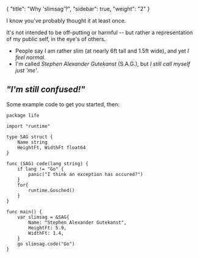 {
    "title": "Why 'slimsag'?",
    "sidebar": true,
    "weight": "2"
}

I know you've probably thought it at least once.

It's not intended to be off-putting or harmful -- but rather a representation of my public self, in the eye's of others.

- People say I am rather slim (at nearly 6ft tall and 1.5ft wide), and yet _I feel normal_.
- I'm called _Stephen Alexander Gutekanst_ (S.A.G.), but _I still call myself just 'me'_.

## _"I'm still confused!"_

Some example code to get you started, then:

```
package life

import "runtime"

type SAG struct {
	Name string
	HeightFt, WidthFt float64
}

func (SAG) code(lang string) {
	if lang != "Go" {
		panic("I think an exception has occured?")
	}
	for{
		runtime.Gosched()
	}
}

func main() {
	var slimsag = &SAG{
		Name: "Stephen Alexander Gutekanst",
		HeightFt: 5.9,
		WidthFt: 1.4,
	}
	go slimsag.code("Go")
}
```
